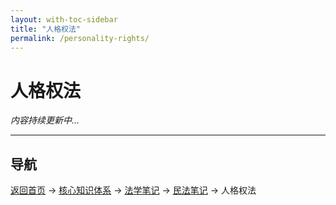 ```yaml
---
layout: with-toc-sidebar
title: "人格权法"
permalink: /personality-rights/
---
```

# 人格权法

*内容持续更新中...*

---

## 导航
[返回首页](/) → [核心知识体系](/core-knowledge-system/) → [法学笔记](/legal-notes/) → [民法笔记](/civil-law/) → 人格权法
